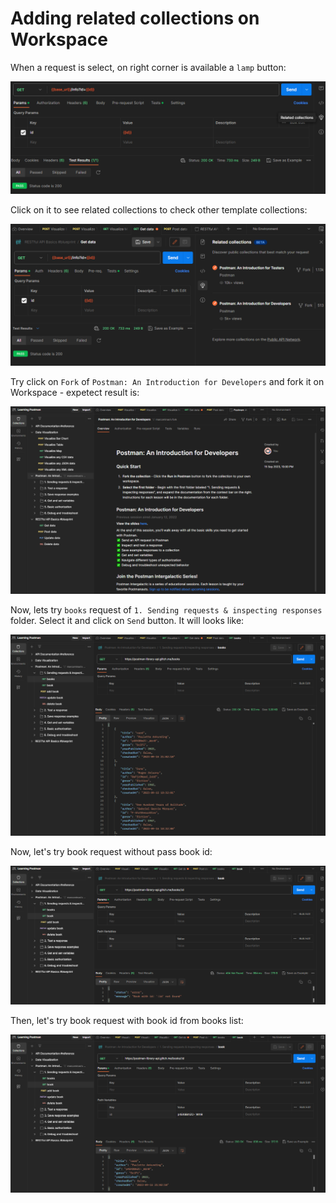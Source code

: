# Adding related collections on Workspace

When a request is select, on right corner is available a `lamp` button:

![RESTful API Get data related collections](images/related_collections.png "RESTful API Get data related collections")

Click on it to see related collections to check other template collections:

![RESTful API Get data related collections list](images/related_collections_list.png "RESTful API Get data related collections list")

Try click on `Fork` of `Postman: An Introduction for Developers` and fork it on Workspace - expetect result is:

![RESTful API Get data related collections fork](images/related_collections_fork.png "RESTful API Get data related collections fork")

Now, lets try `books` request of `1. Sending requests & inspecting responses` folder. Select it and click on `Send` button. It will looks like:

![Developer collection - get books](images/developer_get_books.png "Developer collection - get books")

Now, let's try book request without pass book id:

![Developer collection - get book without id](images/developer_get_book_without_id.png "Developer collection - get book without id")

Then, let's try book request with book id from books list:

![Developer collection - get book with id](images/developer_get_book_with_id.png "Developer collection - get book with id")
